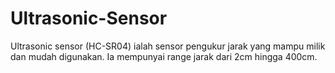# Ultrasonic-Sensor
Ultrasonic sensor (HC-SR04) ialah sensor pengukur jarak yang mampu milik dan mudah digunakan. Ia mempunyai range jarak dari 2cm hingga 400cm.
